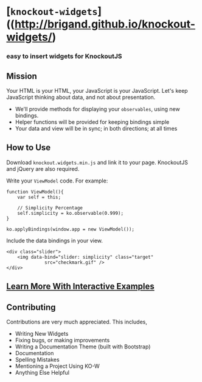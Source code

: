 [`knockout-widgets`]((http://brigand.github.io/knockout-widgets/)
================

### easy to insert widgets for KnockoutJS

## Mission

Your HTML is your HTML, your JavaScript is your JavaScript.  Let's keep JavaScript thinking about data, 
and not about presentation.  

* We'll provide methods for displaying your `observables`, using new bindings.  
* Helper functions will be provided for keeping bindings simple
* Your data and view will be in sync; in both directions; at all times

## How to Use

Download `knockout.widgets.min.js` and link it to your page.  KnockoutJS and jQuery are also required.

Write your `ViewModel` code.  For example:

    function ViewModel(){
        var self = this;

        // Simplicity Percentage
        self.simplicity = ko.observable(0.999);
    }

    ko.applyBindings(window.app = new ViewModel());

Include the data bindings in your view.

    <div class="slider">
        <img data-bind="slider: simplicity" class="target"
                  src="checkmark.gif" />
    </div>

## [Learn More With Interactive Examples](http://brigand.github.io/knockout-widgets/)

## Contributing

Contributions are very much appreciated.  This includes,

 * Writing New Widgets
 * Fixing bugs, or making improvements
 * Writing a Documentation Theme (built with Bootstrap)
 * Documentation
 * Spelling Mistakes
 * Mentioning a Project Using KO-W
 * Anything Else Helpful
